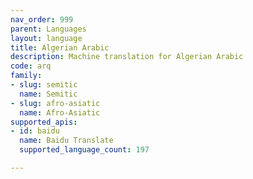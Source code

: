 ```yaml
---
nav_order: 999
parent: Languages
layout: language
title: Algerian Arabic
description: Machine translation for Algerian Arabic
code: arq
family:
- slug: semitic
  name: Semitic
- slug: afro-asiatic
  name: Afro-Asiatic
supported_apis:
- id: baidu
  name: Baidu Translate
  supported_language_count: 197

---
```


